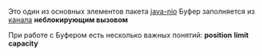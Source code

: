 Это один из основных элементов пакета [java-nio](java_NIO.md) 
Буфер заполняется из [канала](java_channel.md) **неблокирующим вызовом** 

При работе с Буфером есть несколько важных понятий:
**position**
**limit**
**capacity**